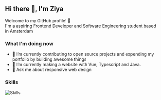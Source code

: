 ## Hi there 👋, I'm Ziya

Welcome to my GitHub profile! 🌟 <br>
I'm a aspiring Frontend Developer and Software Engineering student based in Amsterdam

### What I'm doing now

- 🔭 I’m currently contributing to open source projects and expending my portfolio by building awesome things
- 🌱 I’m currently making a website with Vue, Typescript and Java.
- 💬 Ask me about responsive web design

### Skills
![Skills](https://skillicons.dev/icons?i=ts,js,vue,nodejs,java,spring,css,html,tailwind,bootstrap,svg,mysql,git,figma)
